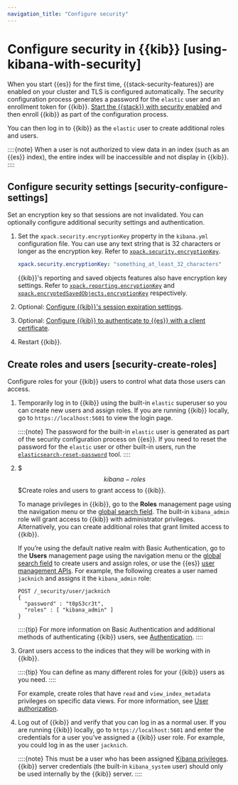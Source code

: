 ```yaml
---
navigation_title: "Configure security"
---
```


# Configure security in {{kib}} [using-kibana-with-security]


When you start {{es}} for the first time, {{stack-security-features}} are enabled on your cluster and TLS is configured automatically. The security configuration process generates a password for the `elastic` user and an enrollment token for {{kib}}. [Start the {{stack}} with security enabled](../../../deploy-manage/security/security-certificates-keys.md) and then enroll {{kib}} as part of the configuration process.

You can then log in to {{kib}} as the `elastic` user to create additional roles and users.

::::{note} 
When a user is not authorized to view data in an index (such as an {{es}} index), the entire index will be inaccessible and not display in {{kib}}.
::::



## Configure security settings [security-configure-settings] 

Set an encryption key so that sessions are not invalidated. You can optionally configure additional security settings and authentication.

1. Set the `xpack.security.encryptionKey` property in the `kibana.yml` configuration file. You can use any text string that is 32 characters or longer as the encryption key. Refer to [`xpack.security.encryptionKey`](https://www.elastic.co/guide/en/kibana/current/security-settings-kb.html#xpack-security-encryptionKey).

    ```yaml
    xpack.security.encryptionKey: "something_at_least_32_characters"
    ```

    {{kib}}'s reporting and saved objects features also have encryption key settings. Refer to [`xpack.reporting.encryptionKey`](https://www.elastic.co/guide/en/kibana/current/reporting-settings-kb.html#xpack-reporting-encryptionKey) and [`xpack.encryptedSavedObjects.encryptionKey`](https://www.elastic.co/guide/en/kibana/current/security-settings-kb.html#xpack-encryptedSavedObjects-encryptionKey) respectively.

2. Optional: [Configure {{kib}}'s session expiration settings](../../../deploy-manage/security/kibana-session-management.md).
3. Optional: [Configure {{kib}} to authenticate to {{es}} with a client certificate](../../../deploy-manage/security/secure-cluster-communications.md).
4. Restart {{kib}}.


## Create roles and users [security-create-roles] 

Configure roles for your {{kib}} users to control what data those users can access.

1. Temporarily log in to {{kib}} using the built-in `elastic` superuser so you can create new users and assign roles. If you are running {{kib}} locally, go to `https://localhost:5601` to view the login page.

    ::::{note} 
    The password for the built-in `elastic` user is generated as part of the security configuration process on {{es}}. If you need to reset the password for the `elastic` user or other built-in users, run the [`elasticsearch-reset-password`](https://www.elastic.co/guide/en/elasticsearch/reference/current/reset-password.html) tool.
    ::::

2. $$$kibana-roles$$$Create roles and users to grant access to {{kib}}.

    To manage privileges in {{kib}}, go to the **Roles** management page using the navigation menu or the [global search field](../../../get-started/the-stack.md#kibana-navigation-search). The built-in `kibana_admin` role will grant access to {{kib}} with administrator privileges. Alternatively, you can create additional roles that grant limited access to {{kib}}.

    If you’re using the default native realm with Basic Authentication, go to the **Users** management page using the navigation menu or the [global search field](../../../get-started/the-stack.md#kibana-navigation-search) to create users and assign roles, or use the {{es}} [user management APIs](https://www.elastic.co/guide/en/elasticsearch/reference/current/security-api.html#security-user-apis). For example, the following creates a user named `jacknich` and assigns it the `kibana_admin` role:

    ```console
    POST /_security/user/jacknich
    {
      "password" : "t0pS3cr3t",
      "roles" : [ "kibana_admin" ]
    }
    ```

    ::::{tip} 
    For more information on Basic Authentication and additional methods of authenticating {{kib}} users, see [Authentication](../../../deploy-manage/users-roles/cluster-or-deployment-auth/user-authentication.md).
    ::::

3. Grant users access to the indices that they will be working with in {{kib}}.

    ::::{tip} 
    You can define as many different roles for your {{kib}} users as you need.
    ::::


    For example, create roles that have `read` and `view_index_metadata` privileges on specific data views. For more information, see [User authorization](../../../deploy-manage/users-roles/cluster-or-deployment-auth/user-roles.md).

4. Log out of {{kib}} and verify that you can log in as a normal user. If you are running {{kib}} locally, go to `https://localhost:5601` and enter the credentials for a user you’ve assigned a {{kib}} user role. For example, you could log in as the user `jacknich`.

    ::::{note} 
    This must be a user who has been assigned [Kibana privileges](../../../deploy-manage/users-roles/cluster-or-deployment-auth/kibana-privileges.md). {{kib}} server credentials (the built-in `kibana_system` user) should only be used internally by the {{kib}} server.
    ::::








